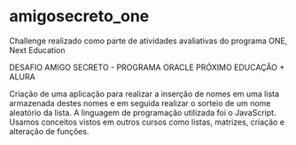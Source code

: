 # amigosecreto_one
Challenge realizado como parte de atividades avaliativas do programa ONE, Next Education 

DESAFIO AMIGO SECRETO - PROGRAMA ORACLE PRÓXIMO EDUCAÇÃO + ALURA

Criação de uma aplicação para realizar a inserção de nomes em uma lista armazenada destes nomes e em seguida realizar o sorteio de um nome aleatório da lista. A linguagem de programação utilizada foi o JavaScript.
Usamos conceitos vistos em outros cursos como listas, matrizes, criação e alteração de funções.
